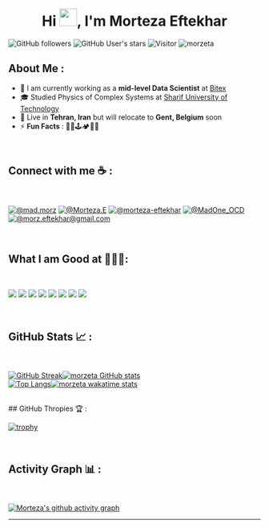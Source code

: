 
<h1 align="center">Hi <img src="https://media.giphy.com/media/hvRJCLFzcasrR4ia7z/giphy.gif" width="35">, I'm Morteza Eftekhar</h1>

![GitHub followers](https://img.shields.io/github/followers/morzeta?style=social) ![GitHub User's stars](https://img.shields.io/github/stars/morzeta?style=social) ![Visitor](https://visitor-badge.laobi.icu/badge?page_id=morzeta.repoName) <img src="https://komarev.com/ghpvc/?username=morzeta" alt="morzeta" />

## About Me :

- 🏢 I am currently working as a **mid-level Data Scientist** at [Bitex](https://bitex.ir/)
- 🎓 Studied Physics of Complex Systems at [Sharif University of Technology](https://www.sharif.edu/web/physics/complex-systems)
- 🏡 Live in **Tehran, Iran** but will relocate to **Gent, Belgium** soon
- ⚡ **Fun Facts** : 🧗🎶🕹🏕🥾🤪

<br>

## Connect with me ☕ :

<br>

[![@mad.morz](https://img.icons8.com/fluency/48/000000/instagram-new.png "@mad.morz")](https://www.instagram.com/mad.morz/) [![@Morteza.E](https://img.icons8.com/fluency/48/000000/facebook.png "@Morteza.E")](https://www.facebook.com/Morteza.E) [![@morteza-eftekhar](https://img.icons8.com/fluency/48/000000/linkedin.png "@morteza-eftekhar")](https://www.linkedin.com/in/morteza-eftekhar) [![@MadOne_OCD](https://img.icons8.com/fluency/48/000000/twitter-squared.png "@MadOne_OCD")](https://twitter.com/MadOne_OCD) [![@morz.eftekhar@gmail.com](https://img.icons8.com/fluency/48/000000/apple-mail.png "@morz.eftekhar@gmail.com")](morz.eftekhar@gmail.com)

<br>

## What I am Good at 👨🏻‍💻:

<br>

<img src="https://img.icons8.com/color/python"/> <img src="https://img.icons8.com/color/tensorflow"/> <img src="https://img.icons8.com/color/git"/> <img src="https://img.icons8.com/color/docker"/> <img src="https://img.icons8.com/color/sql"/> <img src="https://img.icons8.com/color/bash"/> <img src="https://img.icons8.com/color/pandas"/> <img src="https://img.icons8.com/cotton/api"/>  

<br>

## GitHub Stats 📈 :

<br>

[![GitHub Streak](https://github-readme-streak-stats.herokuapp.com?user=morzeta&theme=blue-green&card_width=420&date_format=M%20j%5B%2C%20Y%5D)](https://git.io/streak-stats)[![morzeta GitHub stats](https://github-readme-stats.vercel.app/api?username=morzeta&theme=blue-green&card_width=420&range=all_time)](https://github.com/morzeta/github-readme-stats)
<br>
[![Top Langs](https://github-readme-stats.vercel.app/api/top-langs/?username=morzeta&theme=blue-green&card_width=345)](https://github.com/morzeta/github-readme-stats)[![morzeta wakatime stats](https://github-readme-stats.vercel.app/api/wakatime?username=morzeta&theme=blue-green&range=last_7_days)](https://github.com/morzeta)


<br>
## GitHub Thropies 🏆 :

<br>

[![trophy](https://github-profile-trophy.vercel.app/?username=morzeta&theme=matrix)](https://github.com/morzeta/github-profile-trophy)

<br>

## Activity Graph 📊 :

<br>

[![Morteza's github activity graph](https://github-readme-activity-graph.cyclic.app/graph?username=morzeta&bg_color=000&color=fff&line=00E676&point=fff&hide_border=true)](https://github.com/morzeta/github-readme-activity-graph)

---

